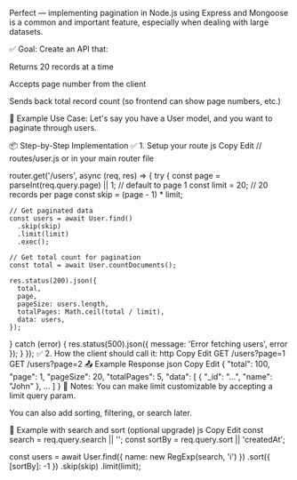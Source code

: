 Perfect — implementing pagination in Node.js using Express and Mongoose is a common and important feature, especially when dealing with large datasets.

✅ Goal:
Create an API that:

Returns 20 records at a time

Accepts page number from the client

Sends back total record count (so frontend can show page numbers, etc.)

🧩 Example Use Case:
Let's say you have a User model, and you want to paginate through users.

📦 Step-by-Step Implementation
✅ 1. Setup your route
js
Copy
Edit
// routes/user.js or in your main router file

router.get('/users', async (req, res) => {
  try {
    const page = parseInt(req.query.page) || 1; // default to page 1
    const limit = 20; // 20 records per page
    const skip = (page - 1) * limit;

    // Get paginated data
    const users = await User.find()
      .skip(skip)
      .limit(limit)
      .exec();

    // Get total count for pagination
    const total = await User.countDocuments();

    res.status(200).json({
      total,
      page,
      pageSize: users.length,
      totalPages: Math.ceil(total / limit),
      data: users,
    });
  } catch (error) {
    res.status(500).json({ message: 'Error fetching users', error });
  }
});
✅ 2. How the client should call it:
http
Copy
Edit
GET /users?page=1
GET /users?page=2
📤 Example Response
json
Copy
Edit
{
  "total": 100,
  "page": 1,
  "pageSize": 20,
  "totalPages": 5,
  "data": [
    { "_id": "...", "name": "John" },
    ...
  ]
}
🧠 Notes:
You can make limit customizable by accepting a limit query param.

You can also add sorting, filtering, or search later.

📁 Example with search and sort (optional upgrade)
js
Copy
Edit
const search = req.query.search || '';
const sortBy = req.query.sort || 'createdAt';

const users = await User.find({ name: new RegExp(search, 'i') })
  .sort({ [sortBy]: -1 })
  .skip(skip)
  .limit(limit);